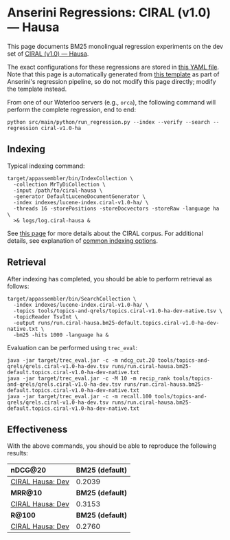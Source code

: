 # Anserini Regressions: CIRAL (v1.0) &mdash; Hausa

This page documents BM25 monolingual regression experiments on the dev set of [CIRAL (v1.0) &mdash; Hausa](https://github.com/ciralproject/ciral).

The exact configurations for these regressions are stored in [this YAML file](../../src/main/resources/regression/ciral-v1.0-ha.yaml).
Note that this page is automatically generated from [this template](../../src/main/resources/docgen/templates/ciral-v1.0-ha.template) as part of Anserini's regression pipeline, so do not modify this page directly; modify the template instead.

From one of our Waterloo servers (e.g., `orca`), the following command will perform the complete regression, end to end:

```
python src/main/python/run_regression.py --index --verify --search --regression ciral-v1.0-ha
```

## Indexing

Typical indexing command:

```
target/appassembler/bin/IndexCollection \
  -collection MrTyDiCollection \
  -input /path/to/ciral-hausa \
  -generator DefaultLuceneDocumentGenerator \
  -index indexes/lucene-index.ciral-v1.0-ha/ \
  -threads 16 -storePositions -storeDocvectors -storeRaw -language ha \
  >& logs/log.ciral-hausa &
```

See [this page](https://github.com/ciralproject/ciral) for more details about the CIRAL corpus.
For additional details, see explanation of [common indexing options](../../docs/common-indexing-options.md).

## Retrieval

After indexing has completed, you should be able to perform retrieval as follows:

```
target/appassembler/bin/SearchCollection \
  -index indexes/lucene-index.ciral-v1.0-ha/ \
  -topics tools/topics-and-qrels/topics.ciral-v1.0-ha-dev-native.tsv \
  -topicReader TsvInt \
  -output runs/run.ciral-hausa.bm25-default.topics.ciral-v1.0-ha-dev-native.txt \
  -bm25 -hits 1000 -language ha &
```

Evaluation can be performed using `trec_eval`:

```
java -jar target/trec_eval.jar -c -m ndcg_cut.20 tools/topics-and-qrels/qrels.ciral-v1.0-ha-dev.tsv runs/run.ciral-hausa.bm25-default.topics.ciral-v1.0-ha-dev-native.txt
java -jar target/trec_eval.jar -c -M 10 -m recip_rank tools/topics-and-qrels/qrels.ciral-v1.0-ha-dev.tsv runs/run.ciral-hausa.bm25-default.topics.ciral-v1.0-ha-dev-native.txt
java -jar target/trec_eval.jar -c -m recall.100 tools/topics-and-qrels/qrels.ciral-v1.0-ha-dev.tsv runs/run.ciral-hausa.bm25-default.topics.ciral-v1.0-ha-dev-native.txt
```

## Effectiveness

With the above commands, you should be able to reproduce the following results:

| **nDCG@20**                                                                                                  | **BM25 (default)**|
|:-------------------------------------------------------------------------------------------------------------|-----------|
| [CIRAL Hausa: Dev](https://huggingface.co/datasets/CIRAL/ciral)                                              | 0.2039    |
| **MRR@10**                                                                                                   | **BM25 (default)**|
| [CIRAL Hausa: Dev](https://huggingface.co/datasets/CIRAL/ciral)                                              | 0.3153    |
| **R@100**                                                                                                    | **BM25 (default)**|
| [CIRAL Hausa: Dev](https://huggingface.co/datasets/CIRAL/ciral)                                              | 0.2760    |
